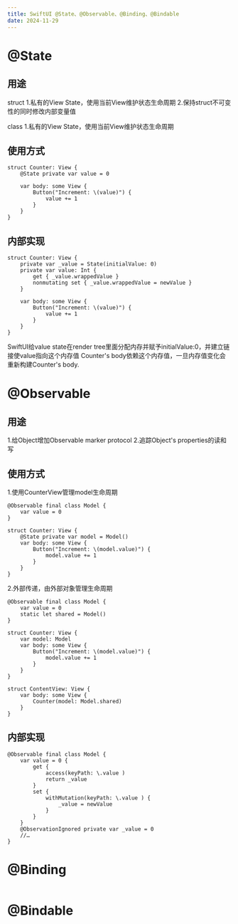```yaml
---
title: SwiftUI @State、@Observable、@Binding、@Bindable
date: 2024-11-29
---
```


# @State

## 用途
struct
1.私有的View State，使用当前View维护状态生命周期
2.保持struct不可变性的同时修改内部变量值

class
1.私有的View State，使用当前View维护状态生命周期

## 使用方式
```
struct Counter: View {
    @State private var value = 0

    var body: some View {
        Button("Increment: \(value)") {
            value += 1
        }
    }
}
```

## 内部实现
```
struct Counter: View {
    private var _value = State(initialValue: 0)
    private var value: Int {
        get { _value.wrappedValue }
        nonmutating set { _value.wrappedValue = newValue }
    }

    var body: some View {
        Button("Increment: \(value)") {
            value += 1
        }
    }
}
```
SwiftUI给value state在render tree里面分配内存并赋予initialValue:0，并建立链接使value指向这个内存值
Counter's body依赖这个内存值，一旦内存值变化会重新构建Counter's body.


# @Observable

## 用途
1.给Object增加Observable marker protocol
2.追踪Object's properties的读和写

## 使用方式
1.使用CounterView管理model生命周期
```
@Observable final class Model {
    var value = 0
}

struct Counter: View {
    @State private var model = Model()
    var body: some View {
        Button("Increment: \(model.value)") {
            model.value += 1
        }
    }
}
```

2.外部传递，由外部对象管理生命周期
```
@Observable final class Model {
    var value = 0
    static let shared = Model()
}

struct Counter: View {
    var model: Model
    var body: some View {
        Button("Increment: \(model.value)") {
            model.value += 1
        }
    }
}

struct ContentView: View {
    var body: some View {
        Counter(model: Model.shared)
    }
}
```

## 内部实现
```
@Observable final class Model {
    var value = 0 {
        get {
            access(keyPath: \.value )
            return _value
        }
        set {
            withMutation(keyPath: \.value ) {
                _value = newValue
            }
        }
    }
    @ObservationIgnored private var _value = 0
    //…
}
```


# @Binding


```
```


# @Bindable


```
```





